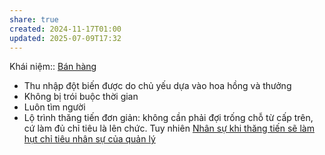 ```yaml
---
share: true
created: 2024-11-17T01:00
updated: 2025-07-09T17:32
---
```

Khái niệm:: [Bán hàng](../../../%CE%9E%20Kh%C3%A1i%20ni%E1%BB%87m/B%C3%A1n%20h%C3%A0ng.md)
- Thu nhập đột biến được do chủ yếu dựa vào hoa hồng và thưởng 
- Không bị trói buộc thời gian
- Luôn tìm người
- Lộ trình thăng tiến đơn giản: không cần phải đợi trống chỗ từ cấp trên, cứ làm đủ chỉ tiêu là lên chức. Tuy nhiên [Nhân sự khi thăng tiến sẽ làm hụt chỉ tiêu nhân sự của quản lý](../../../M%C3%B4%20h%C3%ACnh%20nh%C3%A2n%20s%E1%BB%B1/%C4%90%E1%BA%A1i%20l%C3%BD,%20l%C6%B0%C6%A1ng%20kho%C3%A1n,%20KPI/Nh%C3%A2n%20s%E1%BB%B1%20khi%20th%C4%83ng%20ti%E1%BA%BFn%20s%E1%BA%BD%20l%C3%A0m%20h%E1%BB%A5t%20ch%E1%BB%89%20ti%C3%AAu%20nh%C3%A2n%20s%E1%BB%B1%20c%E1%BB%A7a%20qu%E1%BA%A3n%20l%C3%BD.md)
